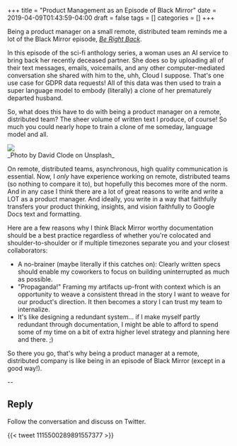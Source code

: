 +++ 
title = "Product Management as an Episode of Black Mirror" 
date = 2019-04-09T01:43:59-04:00 
draft = false 
tags = [] 
categories = [] 
+++

Being a product manager on a small remote, distributed team reminds me a lot of the Black Mirror episode, [_Be Right Back_](https://en.wikipedia.org/wiki/Be_Right_Back). 

In this episode of the sci-fi anthology series, a woman uses an AI service to bring back her recently deceased partner. She does so by uploading all of their text messages, emails, voicemails, and any other computer-mediated conversation she shared with him to the, uhh, Cloud I suppose. That's one use case for GDPR data requests! All of this data was then used to train a super language model to embody (literally) a clone of her prematurely departed husband. 

So, what does this have to do with being a product manager on a remote, distributed team? The sheer volume of written text I produce, of course! So much you could nearly hope to train a clone of me someday, language model and all.

<img src="https://source.unsplash.com/eOSqRq2Qm1c/800x450">
<figcaption>_Photo by David Clode on Unsplash_</figcaption>

On remote, distributed teams, asynchronous, high quality communication is essential. Now, I _only_ have experience working on remote, distributed teams (so nothing to compare it to), but hopefully this becomes more of the norm. And in any case I think there are a lot of great reasons to write and write a LOT as a product manager. And ideally, you write in a way that faithfully transfers your product thinking, insights, and vision faithfully to Google Docs text and formatting. 

Here are a few reasons why I think Black Mirror worthy documentation should be a best practice regardless of whether you're colocated and shoulder-to-shoulder or if multiple timezones separate you and your closest collaborators:

* A no-brainer (maybe literally if this catches on): Clearly written specs should enable my coworkers to focus on building uninterrupted as much as possible. 
* "Propaganda!" Framing my artifacts up-front with context which is an opportunity to weave a consistent thread in the story I want to weave for our product's direction. It then becomes a story I can trust my team to internalize.
* It's like designing a redundant system... if I make myself partly redundant through documentation, I might be able to afford to spend some of my time on a bit of extra higher level strategy and planning here and there. ;)

So there you go, that's why being a product manager at a remote, distributed company is like being in an episode of Black Mirror (except in a good way!).

--

## Reply

Follow the conversation and discuss on Twitter.

{{< tweet 1115500289891557377 >}}